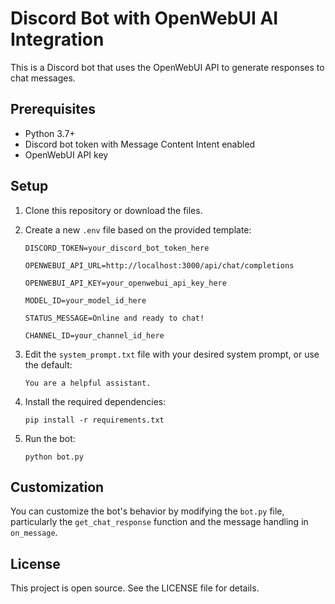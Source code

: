 # Discord Bot with OpenWebUI AI Integration

This is a Discord bot that uses the OpenWebUI API to generate responses to chat messages.

## Prerequisites

- Python 3.7+
- Discord bot token with Message Content Intent enabled
- OpenWebUI API key

## Setup

1. Clone this repository or download the files.
2. Create a new `.env` file based on the provided template:
   ```
   DISCORD_TOKEN=your_discord_bot_token_here

   OPENWEBUI_API_URL=http://localhost:3000/api/chat/completions

   OPENWEBUI_API_KEY=your_openwebui_api_key_here

   MODEL_ID=your_model_id_here

   STATUS_MESSAGE=Online and ready to chat!

   CHANNEL_ID=your_channel_id_here
   ```

3. Edit the `system_prompt.txt` file with your desired system prompt, or use the default:
   ```
   You are a helpful assistant.
   ```

4. Install the required dependencies:
   ```
   pip install -r requirements.txt
   ```

5. Run the bot:
   ```
   python bot.py
   ```

## Customization

You can customize the bot's behavior by modifying the `bot.py` file, particularly the `get_chat_response` function and the message handling in `on_message`.

## License

This project is open source. See the LICENSE file for details.
